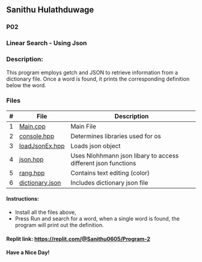 ## Sanithu Hulathduwage
### P02
### Linear Search - Using Json
### Description:
This program employs getch and JSON to retrieve information from a dictionary file. Once a word is found, it prints the corresponding definition below the word.

### Files

|   #   | File             | Description            |
| :---: | ---------------- | ---------------------- |
|   1   | [Main.cpp ](https://replit.com/@Sanithu0605/Program-2?v=1#main.cpp)    | Main File               |
|   2   | [console.hpp](https://replit.com/@Sanithu0605/Program-2#console.hpp) | Determines libraries used for os |
|   3   | [loadJsonEx.hpp](https://replit.com/@Sanithu0605/Program-2#loadJsonEx.hpp)  | Loads json object  |
|   4   | [json.hpp](https://replit.com/@Sanithu0605/Program-2#json.hpp) | Uses Nlohhmann json libary to access different json functions |
|   5   | [rang.hpp](https://replit.com/@Sanithu0605/Program-2#rang.hpp) | Contains text editing (color) |
|   6   | [dictionary.json](https://replit.com/@Sanithu0605/Program-2#dictionary.json) | Includes dictionary json file | 

#### Instructions: 

  * Install all the files above,
  * Press Run and search for a word, when a single word is found, the program will print out the definition.

#### Replit link: https://replit.com/@Sanithu0605/Program-2


####                           Have a Nice Day!

